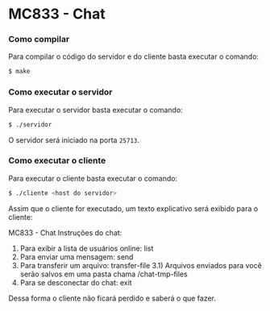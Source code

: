 # MC833 - Chat

### Como compilar
Para compilar o código do servidor e do cliente basta executar o comando:
```sh
$ make
```

### Como executar o servidor
Para executar o servidor basta executar o comando:
```sh
$ ./servidor
```
O servidor será iniciado na porta `25713`.

### Como executar o cliente
Para executar o cliente basta executar o comando:
```sh
$ ./cliente <host do servidor>
```
Assim que o cliente for executado, um texto explicativo será exibido para o cliente:

MC833 - Chat
Instruções do chat:
 1) Para exibir a lista de usuários online: list
 2) Para enviar uma mensagem: send <nickname> <message>
 3) Para transferir um arquivo: transfer-file <nickname> <file name>
  3.1) Arquivos enviados para você serão salvos em uma pasta chama /chat-tmp-files
 4) Para se desconectar do chat: exit

 Dessa forma o cliente não ficará perdido e saberá o que fazer.
